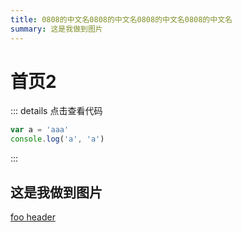 ```yaml
---
title: 0808的中文名0808的中文名0808的中文名0808的中文名
summary: 这是我做到图片
---
```


# 首页2

::: details 点击查看代码
```js {2}
var a = 'aaa'
console.log('a', 'a')
```
:::

## 这是我做到图片 <Badge text="默认主题"/> <Badge type="warn" text="默认主题"/> <Badge text="默认主题"/>

[foo header](./second/#this)


